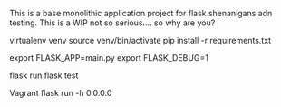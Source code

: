 This is a base monolithic application project for flask shenanigans adn testing. This is a WIP not so serious.... so why are you?

virtualenv venv
source venv/bin/activate
pip install -r requirements.txt 

export FLASK_APP=main.py
export FLASK_DEBUG=1


flask run
flask test

Vagrant
flask run -h 0.0.0.0